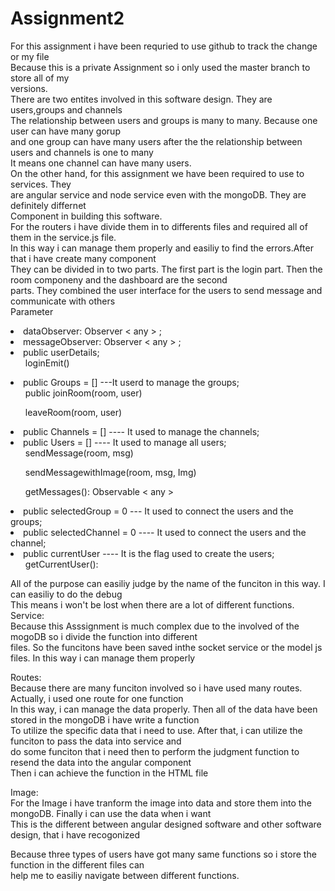 # Assignment2
For this assignment i have been requried to use github to track the change or my file<br>
Because this is a private Assignment so i only used the master branch to store all of my<br>
versions.<br>
There are two entites involved in this software design. They are users,groups and channels<br>
The relationship between users and groups is many to many. Because one user can have many gorup<br>
and one group can have many users after the the relationship between users and channels is one to many<br>
It means one channel can have many users.<br>
On the other hand, for this assignment we have been required to use to services. They<br>
are angular service and node service even with the mongoDB. They are definitely differnet 
<br> Component in building this software.<br>
For the routers i have divide them in to differents files and required all of them in the service.js file. <br>
In this way i can manage them properly and easiliy to find the errors.After that i have create many component<br>
They can be divided in to two parts. The first part is the login part. Then the room componeny and the dashboard are the second<br>
parts. They combined the user interface for the users to send message and communicate with others<br>
Parameter<br>
<li>dataObserver: Observer < any > ;</li>
<li>messageObserver: Observer < any > ;</li>
<li>public userDetails;
	<ol>loginEmit()</ol>
</li>
<li>public Groups = [] ---It userd to manage the groups;
	<ol>public joinRoom(room, user)</ol>
	<ol>leaveRoom(room, user)</ol>
</li>
<li>public Channels = [] ---- It used to manage the channels;</li>
<li>public Users = [] ---- It used to manage all users;
	<ol>sendMessage(room, msg)</ol>
	<ol>sendMessagewithImage(room, msg, Img)</ol>
	<ol>getMessages(): Observable < any ></ol>
</li>
<li>public selectedGroup = 0 --- It used to connect the users and the groups;</li>
<li>public selectedChannel = 0 ---- It used to connect the users and the channel;</li>
<li>public currentUser ---- It is the flag used to create the users;
	<ol>getCurrentUser():</ol>
</li>
All of the purpose can easiliy judge by the name of the funciton in this way. I can easiliy to do the debug<br>
This means i won't be lost when there are a lot of different functions.
Service:<br>
Because this Asssignment is much complex due to the involved of the mogoDB so i divide the function into different<br>
files. So the funcitons have been saved inthe socket service or the model js files. In this way i can manage them properly<br>

Routes:<br>
Because there are many funciton involved so i have used many routes. Actually, i used one route for one function<br>
In this way, i can manage the data properly. Then all of the data have been stored in the mongoDB i have write a function<br>
To utilize the specific data that i need to use. After that, i can utilize the funciton to pass the data into service and <br>
do some funciton that i need then to perform the judgment function to resend the data into the angular component<br>
Then i can achieve the function in the  HTML file<br>

Image:<br>
For the Image i have tranform the image into data and store them into the mongoDB. Finally i can use the data when i want<br>
This is the different between angular designed software and other software design, that i have recogonized<br>

Because three types of users have got many same functions so i store the function in the different files can <br>
help me to easiliy navigate between different functions.





